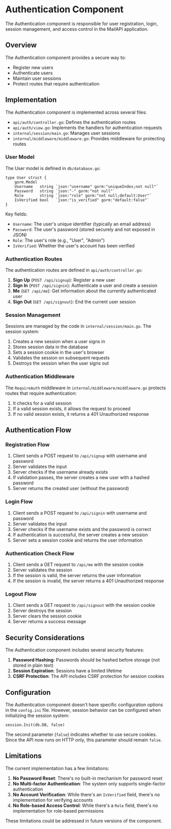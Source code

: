 # Authentication Component

The Authentication component is responsible for user registration, login, session management, and access control in the MailAPI application.

## Overview

The Authentication component provides a secure way to:
- Register new users
- Authenticate users
- Maintain user sessions
- Protect routes that require authentication

## Implementation

The Authentication component is implemented across several files:
- `api/auth/controller.go`: Defines the authentication routes
- `api/auth/view.go`: Implements the handlers for authentication requests
- `internal/session/main.go`: Manages user sessions
- `internal/middleware/middleware.go`: Provides middleware for protecting routes

### User Model

The User model is defined in `db/database.go`:

```
type User struct {
    gorm.Model
    Username   string `json:"username" gorm:"uniqueIndex;not null"`
    Password   string `json:"-" gorm:"not null"`
    Role       string `json:"role" gorm:"not null;default:User"`
    IsVerified bool   `json:"is_verified" gorm:"default:false"`
}
```

Key fields:
- `Username`: The user's unique identifier (typically an email address)
- `Password`: The user's password (stored securely and not exposed in JSON)
- `Role`: The user's role (e.g., "User", "Admin")
- `IsVerified`: Whether the user's account has been verified

### Authentication Routes

The authentication routes are defined in `api/auth/controller.go`:

1. **Sign Up** (`POST /api/signup`): Register a new user
2. **Sign In** (`POST /api/signin`): Authenticate a user and create a session
3. **Me** (`GET /api/me`): Get information about the currently authenticated user
4. **Sign Out** (`GET /api/signout`): End the current user session

### Session Management

Sessions are managed by the code in `internal/session/main.go`. The session system:
1. Creates a new session when a user signs in
2. Stores session data in the database
3. Sets a session cookie in the user's browser
4. Validates the session on subsequent requests
5. Destroys the session when the user signs out

### Authentication Middleware

The `RequireAuth` middleware in `internal/middleware/middleware.go` protects routes that require authentication:

1. It checks for a valid session
2. If a valid session exists, it allows the request to proceed
3. If no valid session exists, it returns a 401 Unauthorized response

## Authentication Flow

### Registration Flow

1. Client sends a POST request to `/api/signup` with username and password
2. Server validates the input
3. Server checks if the username already exists
4. If validation passes, the server creates a new user with a hashed password
5. Server returns the created user (without the password)

### Login Flow

1. Client sends a POST request to `/api/signin` with username and password
2. Server validates the input
3. Server checks if the username exists and the password is correct
4. If authentication is successful, the server creates a new session
5. Server sets a session cookie and returns the user information

### Authentication Check Flow

1. Client sends a GET request to `/api/me` with the session cookie
2. Server validates the session
3. If the session is valid, the server returns the user information
4. If the session is invalid, the server returns a 401 Unauthorized response

### Logout Flow

1. Client sends a GET request to `/api/signout` with the session cookie
2. Server destroys the session
3. Server clears the session cookie
4. Server returns a success message

## Security Considerations

The Authentication component includes several security features:

1. **Password Hashing**: Passwords should be hashed before storage (not stored in plain text)
2. **Session Expiration**: Sessions have a limited lifetime
3. **CSRF Protection**: The API includes CSRF protection for session cookies

## Configuration

The Authentication component doesn't have specific configuration options in the `config.ini` file. However, session behavior can be configured when initializing the session system:

```
session.Init(db.DB, false)
```

The second parameter (`false`) indicates whether to use secure cookies. Since the API now runs on HTTP only, this parameter should remain `false`.

## Limitations

The current implementation has a few limitations:

1. **No Password Reset**: There's no built-in mechanism for password reset
2. **No Multi-factor Authentication**: The system only supports single-factor authentication
3. **No Account Verification**: While there's an `IsVerified` field, there's no implementation for verifying accounts
4. **No Role-based Access Control**: While there's a `Role` field, there's no implementation for role-based permissions

These limitations could be addressed in future versions of the component.
